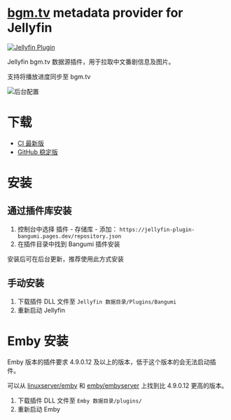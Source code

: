 # [bgm.tv](https://bgm.tv) metadata provider for Jellyfin

[![Jellyfin Plugin](https://github.com/kookxiang/jellyfin-plugin-bangumi/actions/workflows/build.yml/badge.svg)](https://github.com/kookxiang/jellyfin-plugin-bangumi/actions/workflows/build.yml)

Jellyfin bgm.tv 数据源插件，用于拉取中文番剧信息及图片。

支持将播放进度同步至 bgm.tv

![后台配置](https://user-images.githubusercontent.com/2725379/158064318-98a82a79-a783-4552-abaa-af18724ad9bf.png)

# 下载

 - [CI 最新版](https://github.com/kookxiang/jellyfin-plugin-bangumi/releases/tag/ci)
 - [GitHub 稳定版](https://github.com/kookxiang/jellyfin-plugin-bangumi/releases/latest)

# 安装

## 通过插件库安装

1. 控制台中选择 插件 - 存储库 - 添加：
`https://jellyfin-plugin-bangumi.pages.dev/repository.json`
2. 在插件目录中找到 Bangumi 插件安装

安装后可在后台更新，推荐使用此方式安装

## 手动安装

1. 下载插件 DLL 文件至 `Jellyfin 数据目录/Plugins/Bangumi`
2. 重新启动 Jellyfin

# Emby 安装

Emby 版本的插件要求 4.9.0.12 及以上的版本，低于这个版本的会无法启动插件。

可以从 [linuxserver/emby](https://hub.docker.com/r/linuxserver/emby/tags) 和 [emby/embyserver](https://hub.docker.com/r/emby/embyserver/tags) 上找到比 4.9.0.12 更高的版本。

1. 下载插件 DLL 文件至 `Emby 数据目录/plugins/`
2. 重新启动 Emby
